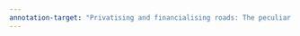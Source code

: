 ```yaml
---
annotation-target: "Privatising and financialising roads: The peculiar case of Transurban.pdf"
---
```

